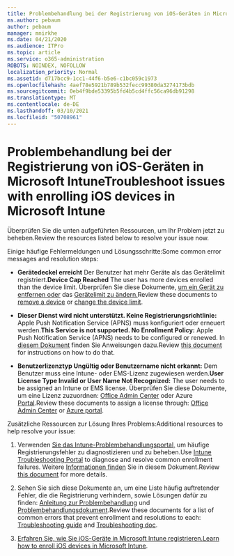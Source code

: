 ```yaml
---
title: Problembehandlung bei der Registrierung von iOS-Geräten in Microsoft Intune
ms.author: pebaum
author: pebaum
manager: mnirkhe
ms.date: 04/21/2020
ms.audience: ITPro
ms.topic: article
ms.service: o365-administration
ROBOTS: NOINDEX, NOFOLLOW
localization_priority: Normal
ms.assetid: d717bcc9-1cc1-44f6-b5e6-c1bc059c1973
ms.openlocfilehash: 4aef78e5921b789b532fecc99380da3274173bdb
ms.sourcegitcommit: 0eb4f9bde53395b5fd4b5cd4ffc56ca96db91298
ms.translationtype: MT
ms.contentlocale: de-DE
ms.lasthandoff: 03/10/2021
ms.locfileid: "50708961"
---
```

# <a name="troubleshoot-issues-with-enrolling-ios-devices-in-microsoft-intune"></a><span data-ttu-id="bd3af-102">Problembehandlung bei der Registrierung von iOS-Geräten in Microsoft Intune</span><span class="sxs-lookup"><span data-stu-id="bd3af-102">Troubleshoot issues with enrolling iOS devices in Microsoft Intune</span></span>

<span data-ttu-id="bd3af-103">Überprüfen Sie die unten aufgeführten Ressourcen, um Ihr Problem jetzt zu beheben.</span><span class="sxs-lookup"><span data-stu-id="bd3af-103">Review the resources listed below to resolve your issue now.</span></span> 
  
<span data-ttu-id="bd3af-104">Einige häufige Fehlermeldungen und Lösungsschritte:</span><span class="sxs-lookup"><span data-stu-id="bd3af-104">Some common error messages and resolution steps:</span></span>
  
- <span data-ttu-id="bd3af-105">**Gerätedeckel erreicht** Der Benutzer hat mehr Geräte als das Gerätelimit registriert.</span><span class="sxs-lookup"><span data-stu-id="bd3af-105">**Device Cap Reached** The user has more devices enrolled than the device limit.</span></span> <span data-ttu-id="bd3af-106">Überprüfen Sie diese Dokumente, [um ein Gerät zu entfernen oder](https://docs.microsoft.com/intune/devices-wipe) das [Gerätelimit zu ändern.](https://docs.microsoft.com/intune/enrollment-restrictions-set#set-device-limit-restrictions)</span><span class="sxs-lookup"><span data-stu-id="bd3af-106">Review these documents to [remove a device](https://docs.microsoft.com/intune/devices-wipe) or [change the device limit](https://docs.microsoft.com/intune/enrollment-restrictions-set#set-device-limit-restrictions).</span></span>
    
- <span data-ttu-id="bd3af-107">**Dieser Dienst wird nicht unterstützt. Keine Registrierungsrichtlinie:** Apple Push Notification Service (APNS) muss konfiguriert oder erneuert werden.</span><span class="sxs-lookup"><span data-stu-id="bd3af-107">**This Service is not supported. No Enrollment Policy:** Apple Push Notification Service (APNS) needs to be configured or renewed.</span></span> <span data-ttu-id="bd3af-108">In [diesem Dokument](https://docs.microsoft.com/intune/apple-mdm-push-certificate-get) finden Sie Anweisungen dazu.</span><span class="sxs-lookup"><span data-stu-id="bd3af-108">Review [this document](https://docs.microsoft.com/intune/apple-mdm-push-certificate-get) for instructions on how to do that.</span></span> 
    
- <span data-ttu-id="bd3af-109">**Benutzerlizenztyp Ungültig oder Benutzername nicht erkannt:** Dem Benutzer muss eine Intune- oder EMS-Lizenz zugewiesen werden.</span><span class="sxs-lookup"><span data-stu-id="bd3af-109">**User License Type Invalid or User Name Not Recognized:** The user needs to be assigned an Intune or EMS license.</span></span> <span data-ttu-id="bd3af-110">Überprüfen Sie diese Dokumente, um eine Lizenz zuzuordnen: [Office Admin Center](https://docs.microsoft.com/intune/licenses-assign) oder Azure [Portal](https://docs.microsoft.com/azure/active-directory/license-users-groups).</span><span class="sxs-lookup"><span data-stu-id="bd3af-110">Review these documents to assign a license through: [Office Admin Center](https://docs.microsoft.com/intune/licenses-assign) or [Azure portal](https://docs.microsoft.com/azure/active-directory/license-users-groups).</span></span>
    
<span data-ttu-id="bd3af-111">Zusätzliche Ressourcen zur Lösung Ihres Problems:</span><span class="sxs-lookup"><span data-stu-id="bd3af-111">Additional resources to help resolve your issue:</span></span>
  
1. <span data-ttu-id="bd3af-112">Verwenden [Sie das Intune-Problembehandlungsportal,](https://devicemanagement.microsoft.com/#blade/Microsoft_Intune_DeviceSettings/TroubleshootBlade) um häufige Registrierungsfehler zu diagnostizieren und zu beheben.</span><span class="sxs-lookup"><span data-stu-id="bd3af-112">Use [Intune Troubleshooting Portal](https://devicemanagement.microsoft.com/#blade/Microsoft_Intune_DeviceSettings/TroubleshootBlade) to diagnose and resolve common enrollment failures.</span></span> <span data-ttu-id="bd3af-113">Weitere [Informationen finden](https://docs.microsoft.com/intune/help-desk-operators) Sie in diesem Dokument.</span><span class="sxs-lookup"><span data-stu-id="bd3af-113">Review [this document](https://docs.microsoft.com/intune/help-desk-operators) for more details.</span></span> 
    
2. <span data-ttu-id="bd3af-114">Sehen Sie sich diese Dokumente an, um eine Liste häufig auftretender Fehler, die die Registrierung verhindern, sowie Lösungen dafür zu finden: [Anleitung zur Problembehandlung](https://support.microsoft.com/help/4039809/troubleshooting-ios-device-enrollment-in-intune) und [Problembehandlungsdokument](https://docs.microsoft.com/troubleshoot/mem/intune/troubleshoot-device-enrollment-in-intune).</span><span class="sxs-lookup"><span data-stu-id="bd3af-114">Review these documents for a list of common errors that prevent enrollment and resolutions to each: [Troubleshooting guide](https://support.microsoft.com/help/4039809/troubleshooting-ios-device-enrollment-in-intune) and [Troubleshooting doc](https://docs.microsoft.com/troubleshoot/mem/intune/troubleshoot-device-enrollment-in-intune).</span></span>
    
3. <span data-ttu-id="bd3af-115">[Erfahren Sie, wie Sie iOS-Geräte in Microsoft Intune registrieren.](https://docs.microsoft.com/intune/ios-enroll)</span><span class="sxs-lookup"><span data-stu-id="bd3af-115">[Learn how to enroll iOS devices in Microsoft Intune](https://docs.microsoft.com/intune/ios-enroll).</span></span>
    

